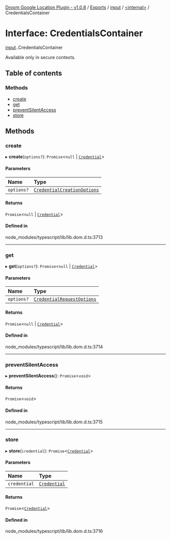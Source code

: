 [Droom Google Location Plugin - v1.0.8](../README.md) / [Exports](../modules.md) / [input](../modules/input.md) / [<internal\>](../modules/input._internal_.md) / CredentialsContainer

# Interface: CredentialsContainer

[input](../modules/input.md).[<internal>](../modules/input._internal_.md).CredentialsContainer

Available only in secure contexts.

## Table of contents

### Methods

- [create](input._internal_.CredentialsContainer.md#create)
- [get](input._internal_.CredentialsContainer.md#get)
- [preventSilentAccess](input._internal_.CredentialsContainer.md#preventsilentaccess)
- [store](input._internal_.CredentialsContainer.md#store)

## Methods

### create

▸ **create**(`options?`): `Promise`<``null`` \| [`Credential`](../modules/input._internal_.md#credential)\>

#### Parameters

| Name | Type |
| :------ | :------ |
| `options?` | [`CredentialCreationOptions`](input._internal_.CredentialCreationOptions.md) |

#### Returns

`Promise`<``null`` \| [`Credential`](../modules/input._internal_.md#credential)\>

#### Defined in

node_modules/typescript/lib/lib.dom.d.ts:3713

___

### get

▸ **get**(`options?`): `Promise`<``null`` \| [`Credential`](../modules/input._internal_.md#credential)\>

#### Parameters

| Name | Type |
| :------ | :------ |
| `options?` | [`CredentialRequestOptions`](input._internal_.CredentialRequestOptions.md) |

#### Returns

`Promise`<``null`` \| [`Credential`](../modules/input._internal_.md#credential)\>

#### Defined in

node_modules/typescript/lib/lib.dom.d.ts:3714

___

### preventSilentAccess

▸ **preventSilentAccess**(): `Promise`<`void`\>

#### Returns

`Promise`<`void`\>

#### Defined in

node_modules/typescript/lib/lib.dom.d.ts:3715

___

### store

▸ **store**(`credential`): `Promise`<[`Credential`](../modules/input._internal_.md#credential)\>

#### Parameters

| Name | Type |
| :------ | :------ |
| `credential` | [`Credential`](../modules/input._internal_.md#credential) |

#### Returns

`Promise`<[`Credential`](../modules/input._internal_.md#credential)\>

#### Defined in

node_modules/typescript/lib/lib.dom.d.ts:3716
